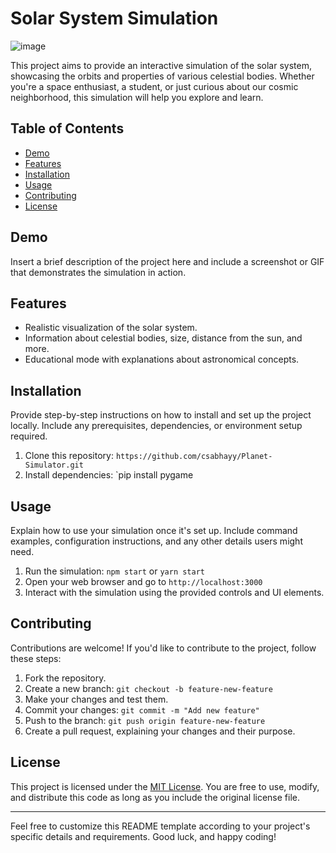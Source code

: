 # Solar System Simulation
![image](https://github.com/csabhayy/Planet-Simulator/assets/91408780/32e290dd-c2df-44dc-9cb1-f94241f5eab7)


This project aims to provide an interactive simulation of the solar system, showcasing the orbits and properties of various celestial bodies. Whether you're a space enthusiast, a student, or just curious about our cosmic neighborhood, this simulation will help you explore and learn.

## Table of Contents

- [Demo]()
- [Features](#features)
- [Installation](#installation)
- [Usage](#usage)
- [Contributing](#contributing)
- [License](#license)

## Demo

Insert a brief description of the project here and include a screenshot or GIF that demonstrates the simulation in action.

## Features

- Realistic visualization of the solar system.
- Information about celestial bodies, size, distance from the sun, and more.
- Educational mode with explanations about astronomical concepts.

## Installation

Provide step-by-step instructions on how to install and set up the project locally. Include any prerequisites, dependencies, or environment setup required.

1. Clone this repository: `https://github.com/csabhayy/Planet-Simulator.git`
2. Install dependencies: `pip install pygame

## Usage

Explain how to use your simulation once it's set up. Include command examples, configuration instructions, and any other details users might need.

1. Run the simulation: `npm start` or `yarn start`
2. Open your web browser and go to `http://localhost:3000`
3. Interact with the simulation using the provided controls and UI elements.

## Contributing

Contributions are welcome! If you'd like to contribute to the project, follow these steps:

1. Fork the repository.
2. Create a new branch: `git checkout -b feature-new-feature`
3. Make your changes and test them.
4. Commit your changes: `git commit -m "Add new feature"`
5. Push to the branch: `git push origin feature-new-feature`
6. Create a pull request, explaining your changes and their purpose.

## License

This project is licensed under the [MIT License](LICENSE). You are free to use, modify, and distribute this code as long as you include the original license file.

---

Feel free to customize this README template according to your project's specific details and requirements. Good luck, and happy coding!
